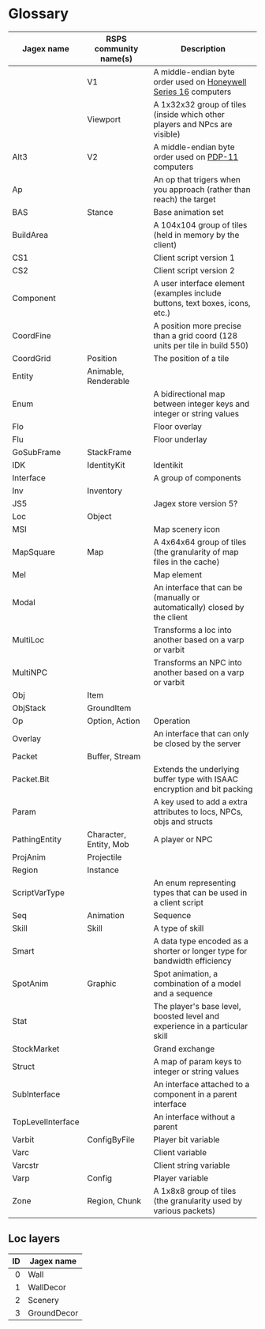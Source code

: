 # Glossary

| Jagex name         | RSPS community name(s) | Description                                                                  |
|--------------------|------------------------|------------------------------------------------------------------------------|
|                    | V1                     | A middle-endian byte order used on [Honeywell Series 16][hs16] computers     |
|                    | Viewport               | A 1x32x32 group of tiles (inside which other players and NPcs are visible)   |
| Alt3               | V2                     | A middle-endian byte order used on [PDP-11][pdp11] computers                 |
| Ap                 |                        | An op that trigers when you approach (rather than reach) the target          |
| BAS                | Stance                 | Base animation set                                                           |
| BuildArea          |                        | A 104x104 group of tiles (held in memory by the client)                      |
| CS1                |                        | Client script version 1                                                      |
| CS2                |                        | Client script version 2                                                      |
| Component          |                        | A user interface element (examples include buttons, text boxes, icons, etc.) |
| CoordFine          |                        | A position more precise than a grid coord (128 units per tile in build 550)  |
| CoordGrid          | Position               | The position of a tile                                                       |
| Entity             | Animable, Renderable   |                                                                              |
| Enum               |                        | A bidirectional map between integer keys and integer or string values        |
| Flo                |                        | Floor overlay                                                                |
| Flu                |                        | Floor underlay                                                               |
| GoSubFrame         | StackFrame             |                                                                              |
| IDK                | IdentityKit            | Identikit                                                                    |
| Interface          |                        | A group of components                                                        |
| Inv                | Inventory              |                                                                              |
| JS5                |                        | Jagex store version 5?                                                       |
| Loc                | Object                 |                                                                              |
| MSI                |                        | Map scenery icon                                                             |
| MapSquare          | Map                    | A 4x64x64 group of tiles (the granularity of map files in the cache)         |
| Mel                |                        | Map element                                                                  |
| Modal              |                        | An interface that can be (manually or automatically) closed by the client    |
| MultiLoc           |                        | Transforms a loc into another based on a varp or varbit                      |
| MultiNPC           |                        | Transforms an NPC into another based on a varp or varbit                     |
| Obj                | Item                   |                                                                              |
| ObjStack           | GroundItem             |                                                                              |
| Op                 | Option, Action         | Operation                                                                    |
| Overlay            |                        | An interface that can only be closed by the server                           |
| Packet             | Buffer, Stream         |                                                                              |
| Packet.Bit         |                        | Extends the underlying buffer type with ISAAC encryption and bit packing     |
| Param              |                        | A key used to add a extra attributes to locs, NPCs, objs and structs         |
| PathingEntity      | Character, Entity, Mob | A player or NPC                                                              |
| ProjAnim           | Projectile             |                                                                              |
| Region             | Instance               |                                                                              |
| ScriptVarType      |                        | An enum representing types that can be used in a client script               |
| Seq                | Animation              | Sequence                                                                     |
| Skill              | Skill                  | A type of skill                                                              |
| Smart              |                        | A data type encoded as a shorter or longer type for bandwidth efficiency     |
| SpotAnim           | Graphic                | Spot animation, a combination of a model and a sequence                      |
| Stat               |                        | The player's base level, boosted level and experience in a particular skill  |
| StockMarket        |                        | Grand exchange                                                               |
| Struct             |                        | A map of param keys to integer or string values                              |
| SubInterface       |                        | An interface attached to a component in a parent interface                   |
| TopLevelInterface  |                        | An interface without a parent                                                |
| Varbit             | ConfigByFile           | Player bit variable                                                          |
| Varc               |                        | Client variable                                                              |
| Varcstr            |                        | Client string variable                                                       |
| Varp               | Config                 | Player variable                                                              |
| Zone               | Region, Chunk          | A 1x8x8 group of tiles (the granularity used by various packets)             |

## Loc layers

| ID | Jagex name  |
|---:|-------------|
|  0 | Wall        |
|  1 | WallDecor   |
|  2 | Scenery     |
|  3 | GroundDecor |

[hs16]: https://en.wikipedia.org/wiki/Endianness#Honeywell_Series_16
[pdp11]: https://en.wikipedia.org/wiki/Endianness#PDP-endian
